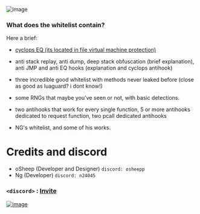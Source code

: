 ![image](https://github.com/oShyyyyy/Salty-whitelist/assets/96142498/c590a9d2-1a7e-4e15-a4ff-927968b42da3)
### What does the whitelist contain? 

Here a brief:

- [cyclops EQ (its located in file virtual machine protection)](https://github.com/oShyyyyy/Salty-whitelist/blob/main/All/Virtual%20Machine%20Security.lua)
- anti stack replay, anti dump, deep stack obfuscation (brief explanation), anti JMP and anti EQ hooks (explanation and cyclops antihook)
- three incredible good whitelist with methods never leaked before (close as good as luaguard? i dont know!)
- some RNGs that maybe you've seen or not, with basic detections.
- two antihooks that work for every single function, 5 or more antihooks dedicated to request function, two pcall dedicated antihooks

- NG's whitelist, and some of his works.

# Credits and discord

- oSheep (Developer and Designer) `discord: osheepp`
- Ng (Developer) `discord: n24045`

### `<discord>` : [Invite](https://discord.gg/QNx8RzvXrH)

[![image](https://github.com/oShyyyyy/Salty-whitelist/assets/96142498/374814d0-ec37-433e-bd6d-5e187e94189f)](https://discord.gg/QNx8RzvXrH)


